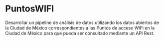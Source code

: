 # PuntosWIFI
Desarrollar un pipeline de análisis de datos utilizando los datos abiertos de la Ciudad de México correspondientes a las Puntos de acceso WiFi en la Ciudad de México para que pueda ser consultado mediante un API Rest.

